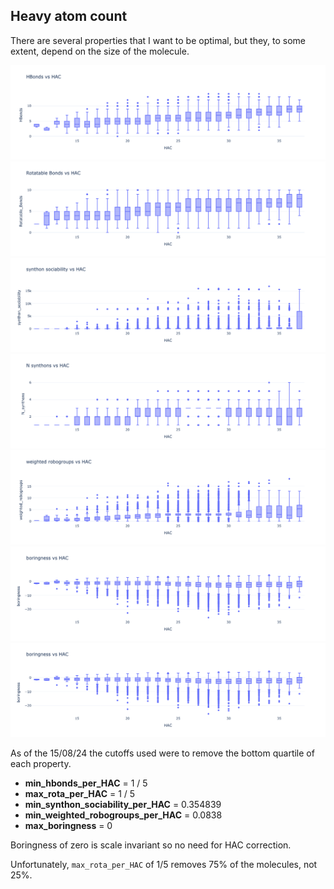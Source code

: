 ## Heavy atom count

There are several properties that I want to be optimal,
but they, to some extent, depend on the size of the molecule.

![HBonds-HAC](images/HBonds-HAC.png)
![rota-HAC](images/rota-HAC.png)
![sociability-HAC](images/sociability-HAC.png)
![Nsynthons-HAC](images/Nsynthons-HAC.png)
![groups-HAC](images/groups-HAC.png)
![boringness-HAC](images/boringness-HAC.png)
![boringness-HAC](images/boringness-HAC.png)

As of the 15/08/24 the cutoffs used were to remove the bottom quartile of each property.

* **min_hbonds_per_HAC** = 1 / 5
* **max_rota_per_HAC** = 1 / 5 
* **min_synthon_sociability_per_HAC** = 0.354839
* **min_weighted_robogroups_per_HAC** = 0.0838
* **max_boringness** = 0

Boringness of zero is scale invariant so no need for HAC correction.

Unfortunately, `max_rota_per_HAC` of 1/5 removes 75% of the molecules, not 25%.

